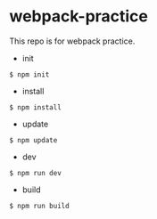 # webpack-practice
This repo is for webpack practice.

+ init

```
$ npm init
```

+ install

```
$ npm install
```

+ update

```
$ npm update
```

+ dev

```
$ npm run dev
```

+ build

```
$ npm run build
```
